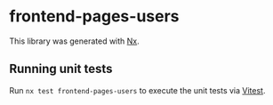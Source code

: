 # frontend-pages-users

This library was generated with [Nx](https://nx.dev).

## Running unit tests

Run `nx test frontend-pages-users` to execute the unit tests via [Vitest](https://vitest.dev/).
